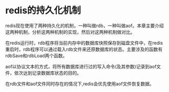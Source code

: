 redis的持久化机制
========

redis现在使用了两种持久化的机制，一种叫做rdb，一种叫做aof。本章主要介绍这两种机制，分析这两种机制的实现，然后对这两种机制做对比。

在redis运行时，rdb程序将当前内存中的数据库快照保存到磁盘文件中，在redis重启时，rdb程序可以通过载入rdb文件来还原数据库的状态。主要涉及的函数有rdbSave和rdbLoad两个函数。

aof以协议文本的方式，将所有数据库进行过的写入命令(及其参数)记录到aof文件，依次达到记录数据库状态的目的。

在rdb文件和aof文件同时存在的情况下,redis会优先使用aof文件恢复数据。
